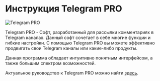 # Инструкция Telegram PRO

![Telegram PRO](https://1020046098-files.gitbook.io/~/files/v0/b/gitbook-x-prod.appspot.com/o/spaces%2FYyHbRQDvUhNHZBCt6Lzr%2Fuploads%2FfpyTNAUdwqHNGEkL6Zt9%2FScreenshot_97.png?alt=media&token=de2dd921-5da8-4a2c-b30c-32ceca0c3a25)

Telegram PRO - Софт, разработанный для рассылки комментариях в Telegram каналах. Данный софт сочетает в себе многие функции и гибкие настройки. С помощью Telegram PRO вы можете эффективно продвигать свои Telegram каналы или какие-либо продукты.

Данная программа обладает интуитивно понятным интерфейсом, а также большим спектром возможностей.

Актуальное руководство к Telegram PRO можно найти [здесь](https://holmen.gitbook.io/telegram-pro-2.0/).
